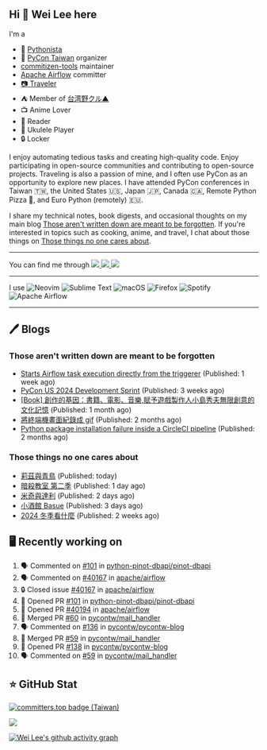## Hi 👋 Wei Lee here

I'm a

* 🐍 [Pythonista](https://pycon-note.wei-lee.me/)
* 🐍 [PyCon Taiwan](https://tw.pycon.org/) organizer
* [commitizen-tools](https://github.com/commitizen-tools) maintainer
* [Apache Airflow](https://github.com/apache/airflow/) committer
* [📷 Traveler](https://travlog.wei-lee.me/)
* ⛺ Member of [台湾野クル▲](https://twitter.com/Taiwannokuru)
* 📺 Anime Lover
* 📖 Reader
* 🎵 Ukulele Player
* 🔒 Locker

I enjoy automating tedious tasks and creating high-quality code. Enjoy participating in open-source communities and contributing to open-source projects. Traveling is also a passion of mine, and I often use PyCon as an opportunity to explore new places. I have attended PyCon conferences in Taiwan 🇹🇼, the United States 🇺🇸, Japan 🇯🇵, Canada 🇨🇦, Remote Python Pizza 🍕, and Euro Python (remotely) 🇪🇺.

I share my technical notes, book digests, and occasional thoughts on my main blog [Those aren't written down are meant to be forgotten](https://blog.wei-lee.me/). If you're interested in topics such as cooking, anime, and travel, I chat about those things on [Those things no one cares about](https://travlog.wei-lee.me/).


---

<p align="left">
You can find me through
  <a href="https://in.linkedin.com/in/clleew" target="blank">
    <img src="https://img.shields.io/badge/LinkedIn-0077B5?style=for-the-badge&logo=linkedin&logoColor=white" />
  </a>
  <a href="https://twitter.com/clleew" target="blank">
    <img src="https://img.shields.io/badge/Twitter-1DA1F2?style=for-the-badge&logo=twitter&logoColor=white" />
  </a>
  <a href="https://github.com/Lee-W/" target="blank">
    <img src="https://img.shields.io/badge/GitHub-100000?style=for-the-badge&logo=github&logoColor=white" />
  </a>
</p>

---

I use ![Neovim](https://img.shields.io/badge/NeoVim-%2357A143.svg?&style=for-the-badge&logo=neovim&logoColor=white) ![Sublime Text](https://img.shields.io/badge/sublime_text-%23575757.svg?style=for-the-badge&logo=sublime-text&logoColor=important) ![macOS](https://img.shields.io/badge/mac%20os-000000?style=for-the-badge&logo=macos&logoColor=F0F0F0) ![Firefox](https://img.shields.io/badge/Firefox-FF7139?style=for-the-badge&logo=Firefox-Browser&logoColor=white) ![Spotify](https://img.shields.io/badge/Spotify-1ED760?style=for-the-badge&logo=spotify&logoColor=white) ![Apache Airflow](https://img.shields.io/badge/Apache%20Airflow-017CEE?style=for-the-badge&logo=Apache%20Airflow&logoColor=white)

---


## 🖊️ Blogs

### Those aren't written down are meant to be forgotten

* [Starts Airflow task execution directly from the triggerer](https://blog.wei-lee.me/posts/tech/2024/06/starts-execution-directly-from-triggerer-without-going-to-worker) (Published: 1 week ago)
* [PyCon US 2024 Development Sprint](https://blog.wei-lee.me/posts/tech/2024/05/pycon-us-2024-development-sprint) (Published: 3 weeks ago)
* [[Book] 創作的基因：書籍、電影、音樂,賦予遊戲製作人小島秀夫無限創意的文化記憶](https://blog.wei-lee.me/posts/book/2024/05/creative-gene) (Published: 1 month ago)
* [將終端機畫面紀錄成 gif](https://blog.wei-lee.me/posts/tech/2024/04/record-terminal-actions-and-export-as-gif) (Published: 2 months ago)
* [Python package installation failure inside a CircleCI pipeline](https://blog.wei-lee.me/posts/tech/2024/04/python-package-installation-failure-inside-a-CircleCI-pipeline) (Published: 2 months ago)

### Those things no one cares about
 
 * [莉茲與青鳥](https://travlog.wei-lee.me/posts/review/2024/06/liz-and-the-blue-bird) (Published: today)
 * [暗殺教室 第二季](https://travlog.wei-lee.me/posts/review/2024/06/assassination-classroom-s2) (Published: 1 day ago)
 * [米奇與達利](https://travlog.wei-lee.me/posts/review/2024/06/migi-and-dali) (Published: 2 days ago)
 * [小酒館 Basue](https://travlog.wei-lee.me/posts/review/2024/06/basue) (Published: 3 days ago)
 * [2024 冬季看什麼](https://travlog.wei-lee.me/posts/review/2024/05/what-i-watched-in-2024-winter) (Published: 2 weeks ago)

## 🖥️ Recently working on

1. 🗣 Commented on [#101](https://github.com/python-pinot-dbapi/pinot-dbapi/pull/101#issuecomment-2167559644) in [python-pinot-dbapi/pinot-dbapi](https://github.com/python-pinot-dbapi/pinot-dbapi)
2. 🗣 Commented on [#40167](https://github.com/apache/airflow/issues/40167#issuecomment-2165144309) in [apache/airflow](https://github.com/apache/airflow)
3. 🔒 Closed issue [#40167](https://github.com/apache/airflow/issues/40167) in [apache/airflow](https://github.com/apache/airflow)
4. 💪 Opened PR [#101](https://github.com/python-pinot-dbapi/pinot-dbapi/pull/101) in [python-pinot-dbapi/pinot-dbapi](https://github.com/python-pinot-dbapi/pinot-dbapi)
5. 💪 Opened PR [#40194](https://github.com/apache/airflow/pull/40194) in [apache/airflow](https://github.com/apache/airflow)
6. 🎉 Merged PR [#60](https://github.com/pycontw/mail_handler/pull/60) in [pycontw/mail_handler](https://github.com/pycontw/mail_handler)
7. 🗣 Commented on [#136](https://github.com/pycontw/pycontw-blog/pull/136#issuecomment-2161121786) in [pycontw/pycontw-blog](https://github.com/pycontw/pycontw-blog)
8. 🎉 Merged PR [#59](https://github.com/pycontw/mail_handler/pull/59) in [pycontw/mail_handler](https://github.com/pycontw/mail_handler)
9. 💪 Opened PR [#138](https://github.com/pycontw/pycontw-blog/pull/138) in [pycontw/pycontw-blog](https://github.com/pycontw/pycontw-blog)
10. 🗣 Commented on [#59](https://github.com/pycontw/mail_handler/pull/59#issuecomment-2160492615) in [pycontw/mail_handler](https://github.com/pycontw/mail_handler)


## ⭐ GitHub Stat

[![committers.top badge (Taiwan)](https://user-badge.committers.top/taiwan_public/Lee-W.svg)](https://user-badge.committers.top/taiwan_public/Lee-W)

[![](https://github-readme-stats.vercel.app/api?username=Lee-W&show_icons=true&hide_title=true&cache_seconds=86400)](https://github.com/anuraghazra/github-readme-stats)

[![Wei Lee's github activity graph](https://github-readme-activity-graph.vercel.app/graph?username=Lee-W&theme=dracula)](https://github.com/ashutosh00710/github-readme-activity-graph)
